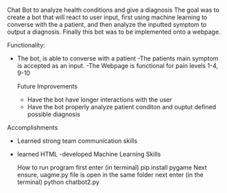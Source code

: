 Chat Bot to analyze health conditions and give a diagnosis
The goal was to create a bot that will react to user input, first using machine learning to converse with the a patient, and then analyze the inputted symptom to output a diagnosis. Finally this bot was to be implemented onto a webpage.

Functionality:
  - The bot, is able to converse with a patient 
  -The patients main symptom is accepted as an input. 
  -The Webpage is functional for pain levels 1-4, 9-10
  
    Future Improvements
      - Have the bot have longer interactions with the user
      - Have the bot properly analyze patient conditon and ouptut defined possible diagnosis
 
 Accomplishments  
 -  Learned strong team communication skills
 - learned HTML
 -developed Machine Learning Skills
    
   How to run program 
   first enter (in terminal)
    pip install pygame
   Next ensure, uagme.py file is open in the same folder
    next enter  (in the terminal)
      python chatbot2.py
    
    
   
